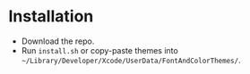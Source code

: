 # Installation

* Download the repo.
* Run `install.sh` or copy-paste themes into `~/Library/Developer/Xcode/UserData/FontAndColorThemes/`.
